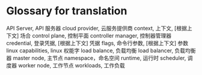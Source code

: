# Glossary for translation
<!--
format of this file:
term, 翻译1, [根据上下文] 翻译2...

sorted alphabetically
-->

API Server, API 服务器
cloud provider, 云服务提供商
context, 上下文, [根据上下文] 场合
control plane, 控制平面
controller manager, 控制器管理器
credential, 登录凭据, [根据上下文] 凭据
flags, 命令行参数, [根据上下文] 参数
linux capabilities, linux 权能字
load balance, 负载均衡
load balancer, 负载均衡器
master node, 主节点
namespace，命名空间
runtime, 运行时
scheduler, 调度器
worker node, 工作节点
workloads, 工作负载
